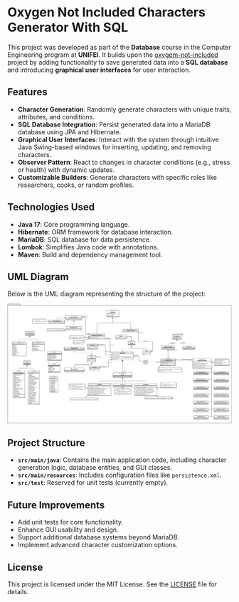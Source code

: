 # Oxygen Not Included Characters Generator With SQL

This project was developed as part of the **Database** course in the Computer Engineering program at **UNIFEI**. It builds upon the [oxygem-not-included](https://github.com/TonyALima/oxygem-not-included) project by adding functionality to save generated data into a **SQL database** and introducing **graphical user interfaces** for user interaction.

## Features

- **Character Generation**: Randomly generate characters with unique traits, attributes, and conditions.
- **SQL Database Integration**: Persist generated data into a MariaDB database using JPA and Hibernate.
- **Graphical User Interfaces**: Interact with the system through intuitive Java Swing-based windows for inserting, updating, and removing characters.
- **Observer Pattern**: React to changes in character conditions (e.g., stress or health) with dynamic updates.
- **Customizable Builders**: Generate characters with specific roles like researchers, cooks, or random profiles.

## Technologies Used

- **Java 17**: Core programming language.
- **Hibernate**: ORM framework for database interaction.
- **MariaDB**: SQL database for data persistence.
- **Lombok**: Simplifies Java code with annotations.
- **Maven**: Build and dependency management tool.

## UML Diagram

Below is the UML diagram representing the structure of the project:

![UML Diagram](oni.png)

## Project Structure

- **`src/main/java`**: Contains the main application code, including character generation logic, database entities, and GUI classes.
- **`src/main/resources`**: Includes configuration files like `persistence.xml`.
- **`src/test`**: Reserved for unit tests (currently empty).

## Future Improvements

- Add unit tests for core functionality.
- Enhance GUI usability and design.
- Support additional database systems beyond MariaDB.
- Implement advanced character customization options.

## License

This project is licensed under the MIT License. See the [LICENSE](LICENSE) file for details.
